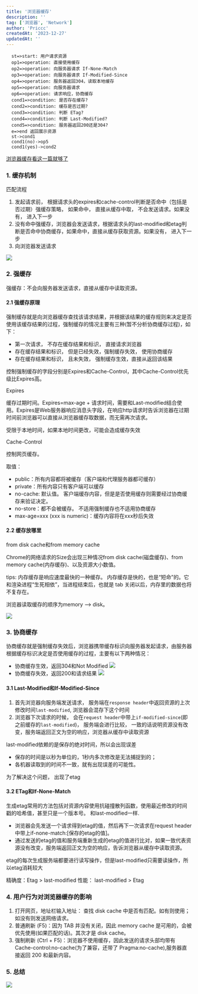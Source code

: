 ```yaml
---
title: '浏览器缓存'
description: ''
tag: ['浏览器', 'Network']
author: 'Priccc'
createdAt: '2023-12-27'
updatedAt: ''
---
```


```
  st=>start: 用户请求资源
  op1=>operation: 直接使用缓存
  op2=>operation: 向服务器请求 If-None-Match
  op3=>operation: 向服务器请求 If-Modified-Since
  op4=>operation: 服务器返回304，读取本地缓存
  op5=>operation: 向服务器请求
  op6=>operation: 请求响应，协商缓存
  cond1=>condition: 是否存在缓存?
  cond2=>condition: 缓存是否过期?
  cond3=>condition: 判断 ETag?
  cond4=>condition: 判断 Last-Modified?
  cond5=>condition: 服务器返回200还是304?
  e=>end 返回展示资源
  st->cond1
  cond1(no)->op5
  cond1(yes)->cond2
```


[浏览器缓存看这一篇就够了](https://zhuanlan.zhihu.com/p/60950750)

### 1. 缓存机制

匹配流程
 1. 发起请求前， 根据请求头的expires和cache-control判断是否命中（包括是否过期）强缓存策略， 如果命中， 直接从缓存中取， 不会发送请求。如果没有， 进入下一步
 2. 没有命中强缓存，浏览器会发送请求，根据请求头的last-modified和etag判断是否命中协商缓存，如果命中，直接从缓存获取资源。如果没有， 进入下一步
 3. 向浏览器发送请求

 ![](https://pic3.zhimg.com/80/v2-28160195deb51a7ff988ce0e6fe47996_1440w.jpg)

### 2. 强缓存

强缓存：不会向服务器发送请求，直接从缓存中读取资源。

#### 2.1 强缓存原理
强制缓存就是向浏览器缓存查找该请求结果，并根据该结果的缓存规则来决定是否使用该缓存结果的过程，强制缓存的情况主要有三种(暂不分析协商缓存过程)，如下：

- 第一次请求， 不存在缓存结果和标识， 直接请求浏览器
- 存在缓存结果和标识， 但是已经失效，强制缓存失效， 使用协商缓存
- 存在缓存结果和标识， 且未失效， 强制缓存生效，直接从返回该结果

控制强制缓存的字段分别是Expires和Cache-Control，其中Cache-Control优先级比Expires高。


Expires

缓存过期时间。Expires=max-age + 请求时间，需要和Last-modified结合使用。Expires是Web服务器响应消息头字段，在响应http请求时告诉浏览器在过期时间前浏览器可以直接从浏览器缓存取数据，而无需再次请求。

受限于本地时间，如果本地时间更改，可能会造成缓存失效

Cache-Control

控制网页缓存。

取值：
- public：所有内容都将被缓存（客户端和代理服务器都可缓存）
- private：所有内容只有客户端可以缓存
- no-cache: 默认值。 客户端缓存内容，但是是否使用缓存则需要经过协商缓存来验证决定。
- no-store：都不会被缓存。 不适用强制缓存也不适用协商缓存
- max-age=xxx (xxx is numeric)：缓存内容将在xxx秒后失效

#### 2.2 缓存放哪里

from disk cache和from memory cache

Chrome的网络请求的Size会出现三种情况from disk cache(磁盘缓存)、from memory cache(内存缓存)、以及资源大小数值。

tips: 内存缓存是响应速度最快的一种缓存。 内存缓存是快的，也是“短命”的。它和渲染进程“生死相依”，当进程结束后，也就是 tab 关闭以后，内存里的数据也将不复存在。

浏览器读取缓存的顺序为memory –> disk。

![](https://pic1.zhimg.com/80/v2-fa21b4ae1b1c2ff3f696256684880864_1440w.jpg)


### 3. 协商缓存

协商缓存就是强制缓存失效后，浏览器携带缓存标识向服务器发起请求，由服务器根据缓存标识决定是否使用缓存的过程，主要有以下两种情况：

- 协商缓存生效，返回304和Not Modified
![](https://pic3.zhimg.com/80/v2-29af290eabb00d70fb015eeeccf16666_1440w.jpg)
- 协商缓存失效，返回200和请求结果
![](https://pic2.zhimg.com/80/v2-1683bb59b2f2dbc33cddb93de7acf791_1440w.jpg)


#### 3.1 Last-Modified和If-Modified-Since

1. 首先浏览器向服务端发送请求， 服务端在`response header`中返回资源的上次修改时间`last-modified`, 浏览器会混存下这个时间
2. 浏览器下次请求的时候， 会在`request header`中带上`if-modified-since`(即之前缓存的`last-modified`)， 服务端会进行比较， 一致的话说明资源没有改变，服务端返回正文为空的响应，浏览器从缓存中读取资源

last-modified依赖的是保存的绝对时间，所以会出现误差
 - 保存的时间是以秒为单位的，1秒内多次修改是无法捕捉到的；
 - 各机器读取到的时间不一致，就有出现误差的可能性。

 为了解决这个问题， 出现了etag

 #### 3.2 ETag和If-None-Match

 生成etag常用的方法包括对资源内容使用抗碰撞散列函数，使用最近修改的时间戳的哈希值，甚至只是一个版本号。 和last-modified一样.
 - 浏览器会先发送一个请求得到etag的值，然后再下一次请求在request header中带上if-none-match:[保存的etag的值]。
 - 通过发送的etag的值和服务端重新生成的etag的值进行比对，如果一致代表资源没有改变，服务端返回正文为空的响应，告诉浏览器从缓存中读取资源。

etag的每次生成服务端都要进行读写操作，但是last-modified只需要读操作，所以etag消耗较大

精确度：Etag > last-modified
性能： last-modified > Etag

### 4. 用户行为对浏览器缓存的影响

1. 打开网页，地址栏输入地址： 查找 disk cache 中是否有匹配。如有则使用；如没有则发送网络请求。
2. 普通刷新 (F5)：因为 TAB 并没有关闭，因此 memory cache 是可用的，会被优先使用(如果匹配的话)。其次才是 disk cache。
3. 强制刷新 (Ctrl + F5)：浏览器不使用缓存，因此发送的请求头部均带有 Cache-control:no-cache(为了兼容，还带了 Pragma:no-cache),服务器直接返回 200 和最新内容。

### 5. 总结

![](https://pic3.zhimg.com/80/v2-3e4cf399bbc70a84b426b04b7eac55ba_1440w.jpg)